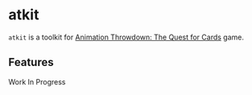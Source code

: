 # atkit

`atkit` is a toolkit for [Animation Throwdown: The Quest for Cards](http://www.animationthrowdowngame.com) game.

## Features

Work In Progress
